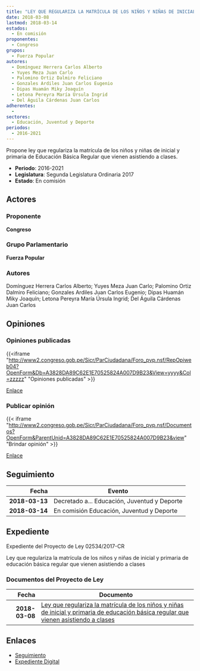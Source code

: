```yaml
---
title: "LEY QUE REGULARIZA LA MATRÍCULA DE LOS NIÑOS Y NIÑAS DE INICIAL Y PRIMARIA DE EDUCACIÓN BÁSICA REGULAR QUE VIENEN ASISTIENDO A CLASES"
date: 2018-03-08
lastmod: 2018-03-14
estados: 
  - En comisión
proponentes: 
  - Congreso
grupos: 
  - Fuerza Popular
autores: 
  - Domínguez Herrera Carlos Alberto
  - Yuyes Meza Juan Carlo
  - Palomino Ortiz Dalmiro Feliciano
  - Gonzales Ardiles Juan Carlos Eugenio
  - Dipas Huamán Miky Joaquín
  - Letona Pereyra María Úrsula Ingrid
  - Del Águila Cárdenas Juan Carlos
adherentes: 
  - 
sectores: 
  - Educación, Juventud y Deporte
periodos: 
  - 2016-2021
---
```


Propone ley que regulariza la matrícula de los niños y niñas de inicial y primaria de Educación Básica Regular que vienen asistiendo a clases.

- **Periodo**: 2016-2021
- **Legislatura**: Segunda Legislatura Ordinaria 2017
- **Estado**: En comisión

## Actores

### Proponente

**Congreso**

### Grupo Parlamentario

**Fuerza Popular**

### Autores

Domínguez Herrera Carlos Alberto; Yuyes Meza Juan Carlo; Palomino Ortiz Dalmiro Feliciano; Gonzales Ardiles Juan Carlos Eugenio; Dipas Huamán Miky Joaquín; Letona Pereyra María Úrsula Ingrid; Del Águila Cárdenas Juan Carlos


## Opiniones

### Opiniones publicadas

{{<iframe "http://www2.congreso.gob.pe/Sicr/ParCiudadana/Foro_pvp.nsf/RepOpiweb04?OpenForm&Db=A3828DA89C62E1E70525824A007D9B23&View=yyyy&Col=zzzzz" "Opiniones publicadas" >}}

[Enlace](http://www2.congreso.gob.pe/Sicr/ParCiudadana/Foro_pvp.nsf/RepOpiweb04?OpenForm&Db=A3828DA89C62E1E70525824A007D9B23&View=yyyy&Col=zzzzz)
### Publicar opinión

{{< iframe "http://www2.congreso.gob.pe/Sicr/ParCiudadana/Foro_pvp.nsf/Documentos?OpenForm&ParentUnid=A3828DA89C62E1E70525824A007D9B23&view" "Brindar opinión" >}}

[Enlace](http://www2.congreso.gob.pe/Sicr/ParCiudadana/Foro_pvp.nsf/Documentos?OpenForm&ParentUnid=A3828DA89C62E1E70525824A007D9B23&view)

## Seguimiento

| Fecha | Evento |
|------:|--------|
| **2018-03-13** | Decretado a... Educación, Juventud y Deporte|
| **2018-03-14** | En comisión Educación, Juventud y Deporte|


## Expediente

Expediente del Proyecto de Ley 02534/2017-CR

Ley que regulariza la matrícula de los niños y niñas de inicial y primaria de educación básica regular que vienen asistiendo a clases


### Documentos del Proyecto de Ley

| Fecha | Documento |
|------:|--------|
| **2018-03-08** | [Ley que regulariza la matrícula de los niños y niñas de inicial y primaria de educación básica regular que vienen asistiendo a clases](http://www.leyes.congreso.gob.pe/Documentos/2016_2021/Proyectos_de_Ley_y_de_Resoluciones_Legislativas/PL0251720180308.pdf) |

## Enlaces 

- [Seguimiento](http://www2.congreso.gob.pe/Sicr/TraDocEstProc/CLProLey2016.nsf/f7fff46988ca05b1052578e100829cc7/71326ef1390c65e20525824b005f44de?OpenDocument)
- [Expediente Digital](http://www2.congreso.gob.pe/Sicr/TraDocEstProc/CLProLey2016.nsf/f7fff46988ca05b1052578e100829cc7/71326ef1390c65e20525824b005f44de?OpenDocument&Click=05257FB7005EB655.eb71d0cf91d8294e05256cdf006b5706/$Body/0.1C6C)
